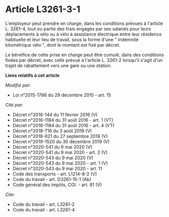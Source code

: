 # Article L3261-3-1

L'employeur peut prendre en charge, dans les conditions prévues à l'article L. 3261-4, tout ou partie des frais engagés par
ses salariés pour leurs déplacements à vélo ou à vélo à assistance électrique entre leur résidence habituelle et leur lieu de
travail, sous la forme d'une " indemnité kilométrique vélo ", dont le montant est fixé par décret. 

Le bénéfice de cette prise en charge peut être cumulé, dans des conditions fixées par décret, avec celle prévue à l'article
L. 3261-2 lorsqu'il s'agit d'un trajet de rabattement vers une gare ou une station.

**Liens relatifs à cet article**

_Modifié par_:

  - Loi n°2015-1786 du 29 décembre 2015 - art. 15

_Cité par_:

  - Décret n°2016-144 du 11 février 2016 (V)
  - Décret n°2016-1184 du 31 août 2016 - art. 1 (VT)
  - Décret n°2016-1184 du 31 août 2016 - art. 4 (VT)
  - Décret n°2018-716 du 3 août 2018 (V)
  - Décret n°2018-821 du 27 septembre 2018 (V)
  - Décret n°2019-1520 du 30 décembre 2019 (V)
  - Décret n°2020-541 du 9 mai 2020 (V)
  - Décret n°2020-541 du 9 mai 2020 - art. 2 (V)
  - Décret n°2020-543 du 9 mai 2020 (V)
  - Décret n°2020-543 du 9 mai 2020 - art. 1 (V)
  - Décret n°2020-543 du 9 mai 2020 - art. 11
  - Code des transports - art. L1214-8-2 (V)
  - Code du travail - art. D3261-15-1 (Ab)
  - Code général des impôts, CGI. - art. 81 (V)

_Cite_:

  - Code du travail - art. L3261-2
  - Code du travail - art. L3261-4
